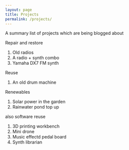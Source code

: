 ```yaml
---
layout: page
title: Projects
permalink: /projects/
---
```


A summary list of projects which are being blogged about

Repair and restore
1. Old radios
2. A radio + synth combo
3. Yamaha DX7 FM synth


Reuse
1. An old drum machine


Renewables
1. Solar power in the garden
2. Rainwater pond top up


also software reuse
1. 3D printing workbench
2. Mini drone
3. Music effectd pedal board
4. Synth librarian

